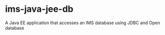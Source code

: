 # ims-java-jee-db

A Java EE application that accesses an IMS database using JDBC and Open database
